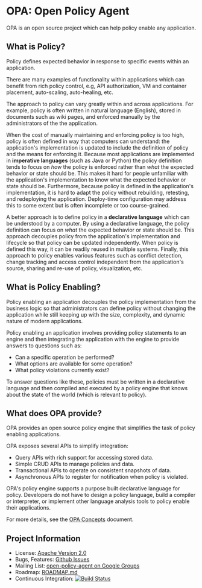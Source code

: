 # OPA: Open Policy Agent

OPA is an open source project which can help policy enable any application.

## What is Policy?

Policy defines expected behavior in response to specific events within an application.

There are many examples of functionality within applications which can benefit from rich policy control, e.g, API authorization, VM and container placement, auto-scaling, auto-healing, etc.

The approach to policy can vary greatly within and across applications. For example, policy is often written in natural language (English), stored in documents such as wiki pages, and enforced manually by the administrators of the the application. 

When the cost of manually maintaining and enforcing policy is too high, policy is often defined in way that computers can understand: the application's implementation is updated to include the definition of policy and the means for enforcing it. Because most applications are implemented in **imperative languages** (such as Java or Python) the policy definition tends to focus on *how* the policy is enforced rather than *what* the expected behavior or state should be. This makes it hard for people unfamiliar with the application's implementation to know what the expected behavior or state should be. Furthermore, because policy is defined in the application's implementation, it is hard to adapt the policy without rebuilding, retesting, and redeploying the application. Deploy-time configuration may address this to some extent but is often incomplete or too course-grained.

A better approach is to define policy in a **declarative language** which can be understood by a computer. By using a declarative language, the policy definition can focus on *what* the expected behavior or state should be. This approach decouples policy from the application's implementation and lifecycle so that policy can be updated independently. When policy is defined this way, it can be readily reused in multiple systems. Finally, this approach to policy enables various features such as conflict detection, change tracking and access control independent from the application's source, sharing and re-use of policy, visualization, etc.

## What is Policy Enabling?

Policy enabling an application decouples the policy implementation from the business logic so that administrators can define policy without changing the application while still keeping up with the size, complexity, and dynamic nature of modern applications.

Policy enabling an application involves providing policy statements to an engine and then integrating the application with the engine to provide answers to questions such as:

- Can a specific operation be performed?
- What options are available for some operation?
- What policy violations currently exist?

To answer questions like these, policies must be written in a declarative language and then compiled and executed by a policy engine that knows about the state of the world (which is relevant to policy).

## What does OPA provide?

OPA provides an open source policy engine that simplifies the task of policy enabling applications.

OPA exposes several APIs to simplify integration:

- Query APIs with rich support for accessing stored data.
- Simple CRUD APIs to manage policies and data.
- Transactional APIs to operate on consistent snapshots of data.
- Asynchronous APIs to register for notification when policy is violated.

OPA's policy engine supports a purpose built declarative language for policy. Developers do not have to design a policy language, build a compiler or interpreter, or implement other language analysis tools to policy enable their applications.

For more details, see the [OPA Concepts](./docs/CONCEPTS.md) document.

## Project Information

- License: [Apache Version 2.0](./LICENSE)
- Bugs, Features: [Github Issues](https://github.com/open-policy-agent/opa/issues)
- Mailing List: [open-policy-agent on Google Groups](https://groups.google.com/forum/?hl=en#!forum/open-policy-agent)
- Roadmap: [ROADMAP.md](./ROADMAP.md)
- Continuous Integration: [![Build Status](https://travis-ci.org/open-policy-agent/opa.svg?branch=master)](https://travis-ci.org/open-policy-agent/opa)